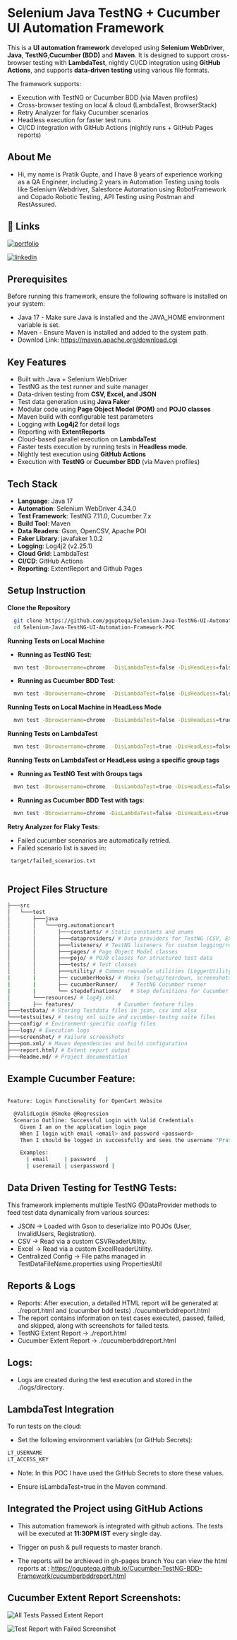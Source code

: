 
# Selenium Java TestNG + Cucumber UI Automation Framework

This is a **UI automation framework** developed using **Selenium WebDriver**, **Java**, **TestNG**,**Cucumber (BDD)** and **Maven**.
It is designed to support cross-browser testing with **LambdaTest**, nightly CI/CD integration using **GitHub Actions**, and supports **data-driven testing** using various file formats.

The framework supports:
- Execution with TestNG or Cucumber BDD (via Maven profiles)
- Cross-browser testing on local & cloud (LambdaTest, BrowserStack)
- Retry Analyzer for flaky Cucumber scenarios
- Headless execution for faster test runs
- CI/CD integration with GitHub Actions (nightly runs + GitHub Pages reports)

## About Me

- Hi, my name is Pratik Gupte, and I have 8 years of experience working as a QA Engineer, including 2 years in Automation Testing using tools like Selenium Webdriver, Salesforce Automation using RobotFramework and Copado Robotic Testing, API Testing using Postman and RestAssured.


## 🔗 Links
[![portfolio](https://img.shields.io/badge/my_portfolio-000?style=for-the-badge&logo=ko-fi&logoColor=white)](https://github.com/pgupteqa/)

[![linkedin](https://img.shields.io/badge/linkedin-0A66C2?style=for-the-badge&logo=linkedin&logoColor=white)](https://www.linkedin.com/in/pratik-gupte-19145156/)



## Prerequisites

Before running this framework, ensure the following software is installed on your system:
- Java 17 - Make sure Java is installed and the JAVA_HOME environment variable is set.
- Maven - Ensure Maven is installed and added to the system path.
- Downlod Link: https://maven.apache.org/download.cgi

## Key Features

- Built with Java + Selenium WebDriver
- TestNG as the test runner and suite manager
- Data-driven testing from **CSV, Excel, and JSON**
- Test data generation using **Java Faker**
- Modular code using **Page Object Model (POM)** and **POJO classes**
- Maven build with configurable test parameters
- Logging with **Log4j2** for detail logs
- Reporting with **ExtentReports**
- Cloud-based parallel execution on **LambdaTest**
- Faster tests execution by running tests in **Headless mode**.
- Nightly test execution using **GitHub Actions**
- Execution with **TestNG** or **Cucumber BDD** (via Maven profiles)

## Tech Stack

- **Language**: Java 17
- **Automation**: Selenium WebDriver 4.34.0
- **Test Framework**: TestNG 7.11.0, Cucumber 7.x
- **Build Tool**: Maven
- **Data Readers**: Gson, OpenCSV, Apache POI
- **Faker Library**: javafaker 1.0.2
- **Logging**: Log4j2 (v2.25.1)
- **Cloud Grid**: LambdaTest
- **CI/CD**: GitHub Actions
- **Reporting**: ExtentReport and Github Pages

## Setup Instruction

**Clone the Repository**

```bash
  git clone https://github.com/pgupteqa/Selenium-Java-TestNG-UI-Automation-Framework-POC.git
  cd Selenium-Java-TestNG-UI-Automation-Framework-POC

```
**Running Tests on Local Machine**

- **Running as TestNG Test**:

```bash
  mvn test -Dbrowsername=chrome  -DisLambdaTest=false -DisHeadLess=false -Denvname=QA -Dsuitexmlfile=testsuites/RegressionTests.xml -P TestNGTests 

```

- **Running as Cucumber BDD Test**:

```bash
  mvn test -Dbrowsername=chrome  -DisLambdaTest=false -DisHeadLess=false -Denvname=QA -P CucumberTests

```
**Running Tests on Local Machine in HeadLess Mode**

```bash
  mvn test -Dbrowsername=chrome  -DisLambdaTest=false -DisHeadLess=true -Denvname=QA -Dsuitexmlfile=testsuites/RegressionTests.xml -P TestNGTests 

```
**Running Tests on LambdaTest**

```bash
  mvn test -Dbrowsername=chrome  -DisLambdaTest=true -DisHeadLess=false -Denvname=QA -Dsuitexmlfile=testsuites/RegressionTests.xml -P TestNGTests 

```

**Running Tests on LambdaTest or HeadLess using a specific group tags**

- **Running as TestNG Test with Groups tags**

```bash
  mvn test -Dbrowsername=chrome  -DisLambdaTest=true -DisHeadLess=false -Denvname=QA -Dsuitexmlfile=testsuites/RegressionTests.xml -P TestNGTests -Dgroups=regression

```

- **Running as Cucumber BDD Test with tags**:

```bash
  mvn test -Dbrowsername=chrome -DisLambdaTest=false -DisHeadLess=true -Denvname=QA -P CucumberTests -Dcucumber.filter.tags=@Regression

```

**Retry Analyzer for Flaky Tests**:
- Failed cucumber scenarios are automatically retried.
- Failed scenario list is saved in:
```bash
 target/failed_scenarios.txt
 
```


## Project Files Structure



```bash
├───src
│   └───test
│       ├───java
│       │   └───org.automationcart
│       │       ├───constants/ # Static constants and enums
│       │       ├───dataproviders/ # Data providers for TestNG (CSV, Excel, JSON)
│       │       ├───listeners/ # TestNG listeners for custom logging/reporting
│       │       ├───pages/ # Page Object Model classes
│       │       ├───pojo/ # POJO classes for structured test data
│       │       ├───tests/ # Test classes
│       │       ├───utility/ # Common reusable utilities (LoggerUtility, BrowserUtility, LambdaTestUtility, etc)
|       |       ├── cucumberHooks/ # Hooks (setup/teardown, screenshots)
|       |       ├── cucumberRunner/    # TestNG Cucumber runner
|       |       └── stepdefinations/   # Step definitions for Cucumber
│       └───resources/ # log4j.xml
|       ├── features/              # Cucumber feature files
├───testData/ # Storing Testdata files in json, csv and xlsx
└───testsuites/ # testng xml suite and cucumber-testng suite files
├───config/ # Environment-specific config files
├───logs/ # Execution logs
├───screenshot/ # Failure screenshots
├───pom.xml/ # Maven dependencies and build configuration
├───report.html/ # Extent report output
├───Readme.md/ # Project documentation
```


## Example Cucumber Feature:

```bash

Feature: Login Functionality for OpenCart Website

  @ValidLogin @Smoke @Regression
  Scenario Outline: Successful Login with Valid Credentials
    Given I am on the application login page
    When I login with email <email> and password <password>
    Then I should be logged in successfully and sees the username "Prateek Guptey"

    Examples:
      | email     | password   |
      | useremail | userpassword |


```
## Data Driven Testing for TestNG Tests:

This framework implements multiple TestNG @DataProvider methods to feed test data dynamically from various sources:

- JSON → Loaded with Gson to deserialize into POJOs (User, InvalidUsers, Registration).
- CSV → Read via a custom CSVReaderUtility.
- Excel → Read via a custom ExcelReaderUtility.
- Centralized Config → File paths managed in TestDataFileName.properties using PropertiesUtil




## Reports & Logs

- Reports: After execution, a detailed HTML report will be generated at ./report.html and (cucumber bdd tests) ./cucumberbddreport.html
- The report contains information on test cases executed, passed, failed, and skipped, along with screenshots for failed tests.
- TestNG Extent Report -> ./report.html
- Cucumber Extent Report -> ./cucumberbddreport.html

## Logs:
- Logs are created during the test execution and stored in the ./logs/directory.

## LambdaTest Integration

To run tests on the cloud:
- Set the following environment variables (or GitHub Secrets):

```bash
LT_USERNAME
LT_ACCESS_KEY

```

- Note: In this POC I have used the GitHub Secrets to store these values.

- Ensure isLambdaTest=true in the Maven command.


## Integrated the Project using GitHub Actions

- This automation framework is integrated with github actions. The tests will be executed at **11:30PM IST** every single day.

- Trigger on push & pull requests to master branch.

- The reports will be archieved in gh-pages branch You can view the html reports at :
  https://pgupteqa.github.io/Cucumber-TestNG-BDD-Framework/cucumberbddreport.html

## Cucumber Extent Report Screenshots:

![All Tests Passed Extent Report](https://github.com/pgupteqa/Cucumber-TestNG-BDD-Framework/blob/master/extent-report-bdd-image2.png)

![Test Report with Failed Screenshot](https://github.com/pgupteqa/Cucumber-TestNG-BDD-Framework/blob/master/extent-report-bdd-image.png)

